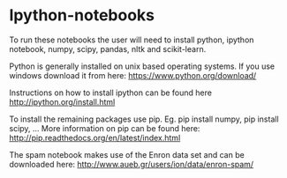 Ipython-notebooks
=================
To run these notebooks the user will need to install python, ipython notebook, numpy, scipy, pandas, nltk and  scikit-learn.

Python is generally installed on unix based operating systems. If you use windows download it from here: https://www.python.org/download/

Instructions on how to install ipython can be found here http://ipython.org/install.html

To install the remaining packages use pip. Eg. pip install numpy, pip install scipy, ...
More information on pip can be found here: http://pip.readthedocs.org/en/latest/index.html

The spam notebook makes use of the Enron data set and can be downloaded here: http://www.aueb.gr/users/ion/data/enron-spam/ 
